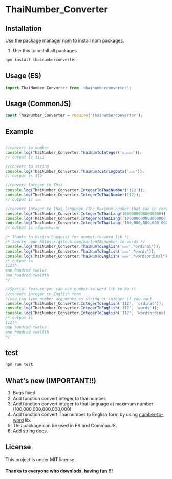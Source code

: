 # ThaiNumber_Converter
## Installation

Use the package manager [npm](https://nodejs.org/en/) to install npm packages.

1. Use this to install all packages
```bash
npm install thainumberconverter
```

## Usage (ES)

```js
import ThaiNumber_Converter from 'thainumberconverter';

```
## Usage (CommonJS)

```js
const ThaiNumber_Converter = require('thainumberconverter');
```
## Example
```js

//convert to number
console.log(ThaiNumber_Converter.ThaiNumToInteger('๑,๑๑๓'));
// output is 1113

//convert to string
console.log(ThaiNumber_Converter.ThaiNumToStringData('๑๑๒'));
// output is 112

//convert Integer to Thai 
console.log(ThaiNumber_Converter.IntegerToThaiNumber('112'));
console.log(ThaiNumber_Converter.IntegerToThaiNumber(112));
// output is ๑๑๒

//convert Integer to Thai language (The Maximum number that can be converted is 100,000,000,000,000,000)
console.log(ThaiNumber_Converter.IntegerToThaiLang(10000000000000000));
console.log(ThaiNumber_Converter.IntegerToThaiLang('100000000000000000'));
console.log(ThaiNumber_Converter.IntegerToThaiLang('100,000,000,000,000,000'));
// output is หนึ่งแสนล้านล้าน'

/* Thanks to Martin Eneqvist for number-to-word lib */
/* Source code https://github.com/marlun78/number-to-words */
console.log(ThaiNumber_Converter.ThaiNumToEnglish('๑๑๒',"ordinal"));
console.log(ThaiNumber_Converter.ThaiNumToEnglish('๑๑๒',"words"));
console.log(ThaiNumber_Converter.ThaiNumToEnglish('๑๑๒',"wordsordinal"));
/* output is 
112th
one hundred twelve
one hundred twelfth
*/

//Special feature you can use number-to-word lib to do it
//convert integer to English form
//you can type number arguments as string or integer if you want
console.log(ThaiNumber_Converter.IntegerToEnglish('112', 'ordinal'));
console.log(ThaiNumber_Converter.IntegerToEnglish('112', 'words'));
console.log(ThaiNumber_Converter.IntegerToEnglish('112', 'wordsordinal'));
/* output is 
112th
one hundred twelve
one hundred twelfth
*/
```
## test

```bash
npm run test
```

## What's new (IMPORTANT!!)

1. Bugs fixed
2. Add function convert integer to thai number.
3. Add function convert integer to thai language at maximum number (100,000,000,000,000,000)
4. Add function convert Thai number to English form by using [number-to-word](https://github.com/marlun78/number-to-words) lib.
5. This package can be used in ES and CommonJS.
6. Add string docs.

## License

This project is under MIT license.

#### Thanks to everyone who downlods, having fun !!!


